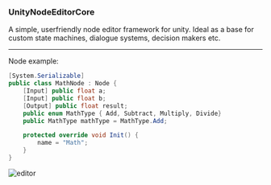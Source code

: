 
### UnityNodeEditorCore
A simple, userfriendly node editor framework for unity. Ideal as a base for custom state machines, dialogue systems, decision makers etc.

---
Node example:
```csharp
[System.Serializable]
public class MathNode : Node {
    [Input] public float a;
    [Input] public float b;
    [Output] public float result;
    public enum MathType { Add, Subtract, Multiply, Divide}
    public MathType mathType = MathType.Add;

    protected override void Init() {
        name = "Math";
    }
}
```
![editor](https://user-images.githubusercontent.com/6402525/30787371-1c3ae552-a187-11e7-853a-214914c2ba69.PNG)
